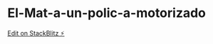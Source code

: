 # El-Mat-a-un-polic-a-motorizado

[Edit on StackBlitz ⚡️](https://stackblitz.com/edit/vitejs-vite-eqjmmk)